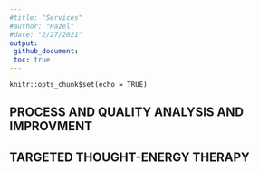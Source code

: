 ```yaml
---
#title: "Services"
#author: "Hazel"
#date: "2/27/2021"
output:
 github_document:
 toc: true
---
```


```{r setup, include=FALSE}
knitr::opts_chunk$set(echo = TRUE)
```

## PROCESS AND QUALITY ANALYSIS AND IMPROVMENT
## TARGETED THOUGHT-ENERGY THERAPY


